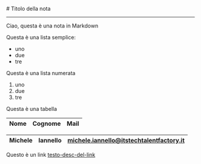 \# Titolo della nota



---



Ciao, questa è una nota in Markdown



Questa è una lista semplice:

* uno
* due
* tre



Questa è una lista numerata

1. uno
2. due
3. tre



Questa è una tabella


| Nome | Cognome | Mail |
| --- | --- | --- |

| Michele | Iannello | michele.iannello@itstechtalentfactory.it
| --- | --- | --- |


Questo è un link [testo-desc-del-link](https.//google.com)

